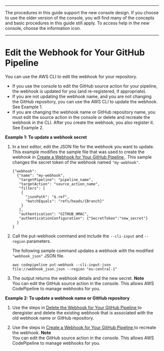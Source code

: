 --------

The procedures in this guide support the new console design\. If you choose to use the older version of the console, you will find many of the concepts and basic procedures in this guide still apply\. To access help in the new console, choose the information icon\.

--------

# Edit the Webhook for Your GitHub Pipeline<a name="pipelines-webhooks-update.title"></a>

You can use the AWS CLI to edit the webhook for your repository\.
+ If you use the console to edit the GitHub source action for your pipeline, the webhook is updated for you \(and re\-registered, if appropriate\)\.
+ If you are not updating the webhook name, and you are not changing the GitHub repository, you can use the AWS CLI to update the webhook\. See Example 1\.
+ If you are changing the webhook name or GitHub repository name, you must edit the source action in the console or delete and recreate the webhook in the CLI\. After you create the webhook, you also register it\. See Example 2\.

**Example 1: To update a webhook secret**

1. In a text editor, edit the JSON file for the webhook you want to update\. This example modifies the sample file that was used to create the webhook in [Create a Webhook for Your GitHub Pipeline ](pipelines-webhooks-create.md)\. This sample changes the secret token of the webhook named `"my-webhook"`\.

   ```
   {"webhook": 
     {"name": "my-webhook",
      "targetPipeline": "pipeline_name",
      "targetAction": "source_action_name",
      "filters": [
       {
         "jsonPath": "$.ref", 
         "matchEquals": "refs/heads/{Branch}"
       }
      ],
      "authentication": "GITHUB_HMAC",
      "authenticationConfiguration": {"SecretToken":"new_secret"}
     }
   }
   ```

1. Call the put\-webhook command and include the `--cli-input` and `--region` parameters\.

   The following sample command updates a webhook with the modified `"webhook_json"` JSON file\.

   ```
   aws codepipeline put-webhook --cli-input-json file://webhook_json.json --region "eu-central-1"
   ```

1. The output returns the webhook details and the new secret\.
**Note**  
You can edit the GitHub source action in the console\. This allows AWS CodePipeline to manage webhooks for you\.

**Example 2: To update a webhook name or GitHub repository**

1. Use the steps in [Delete the Webhook for Your GitHub Pipeline ](pipelines-webhooks-delete.md) to deregister and delete the existing webhook that is associated with the old webhook name or GitHub repository\.

1. Use the steps in [Create a Webhook for Your GitHub Pipeline ](pipelines-webhooks-create.md) to recreate the webhook\.
**Note**  
You can edit the GitHub source action in the console\. This allows AWS CodePipeline to manage webhooks for you\.